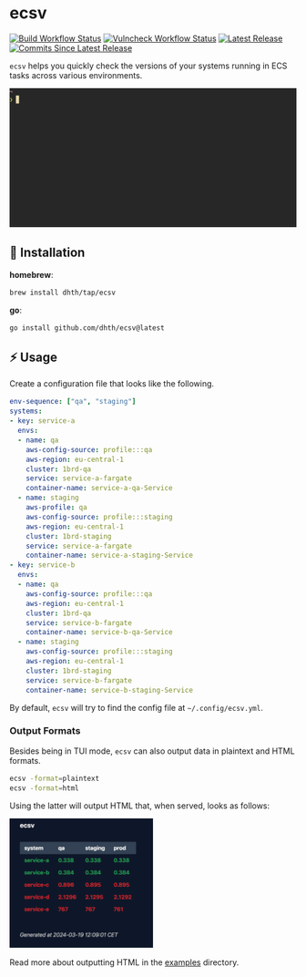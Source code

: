 # ecsv

[![Build Workflow Status](https://img.shields.io/github/actions/workflow/status/dhth/ecsv/build.yml?style=flat-square)](https://github.com/dhth/ecsv/actions/workflows/build.yml)
[![Vulncheck Workflow Status](https://img.shields.io/github/actions/workflow/status/dhth/ecsv/vulncheck.yml?style=flat-square&label=vulncheck)](https://github.com/dhth/ecsv/actions/workflows/vulncheck.yml)
[![Latest Release](https://img.shields.io/github/release/dhth/ecsv.svg?style=flat-square)](https://github.com/dhth/ecsv/releases/latest)
[![Commits Since Latest Release](https://img.shields.io/github/commits-since/dhth/ecsv/latest?style=flat-square)](https://github.com/dhth/ecsv/releases)

`ecsv` helps you quickly check the versions of your systems running in ECS tasks
across various environments.

<p align="center">
  <img src="./assets/ecsv.gif?raw=true" alt="Usage" />
</p>


💾 Installation
---

**homebrew**:

```sh
brew install dhth/tap/ecsv
```

**go**:

```sh
go install github.com/dhth/ecsv@latest
```

⚡️ Usage
---

Create a configuration file that looks like the following.

```yaml
env-sequence: ["qa", "staging"]
systems:
- key: service-a
  envs:
  - name: qa
    aws-config-source: profile:::qa
    aws-region: eu-central-1
    cluster: 1brd-qa
    service: service-a-fargate
    container-name: service-a-qa-Service
  - name: staging
    aws-profile: qa
    aws-config-source: profile:::staging
    aws-region: eu-central-1
    cluster: 1brd-staging
    service: service-a-fargate
    container-name: service-a-staging-Service
- key: service-b
  envs:
  - name: qa
    aws-config-source: profile:::qa
    aws-region: eu-central-1
    cluster: 1brd-qa
    service: service-b-fargate
    container-name: service-b-qa-Service
  - name: staging
    aws-config-source: profile:::staging
    aws-region: eu-central-1
    cluster: 1brd-staging
    service: service-b-fargate
    container-name: service-b-staging-Service
```

By default, `ecsv` will try to find the config file at `~/.config/ecsv.yml`.

### Output Formats

Besides being in TUI mode, `ecsv` can also output data in plaintext and HTML
formats.

```bash
ecsv -format=plaintext
ecsv -format=html
```

Using the latter will output HTML that, when served, looks as follows:

<p align="left">
  <img src="./assets/ecsv_html_default.png" style="max-width: 50%;" alt="HTML output" />
</p>

Read more about outputting HTML in the [examples](./examples/html-template)
directory.

